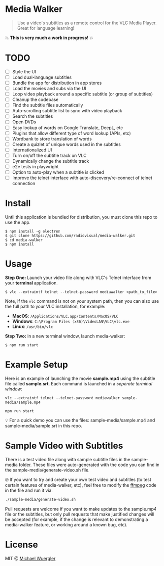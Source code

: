 # Media Walker

> Use a video's subtitles as a remote control for the VLC Media Player. Great for language learning!

:boom: **This is very much a work in progress!** :boom:

# TODO

- [ ] Style the UI
- [ ] Load dual-language subtitles
- [ ] Bundle the app for distribution in app stores
- [ ] Load the movies and subs via the UI
- [ ] Loop video playback around a specific subtitle (or group of subtitles)
- [ ] Cleanup the codebase
- [ ] Find the subtitle files automatically
- [ ] Auto-scrolling subtitle list to sync with video playback
- [ ] Search the subtitles
- [ ] Open DVDs
- [ ] Easy lookup of words on Google Translate, DeepL, etc
- [ ] Plugins that allow different type of word lookup (APIs, etc)
- [ ] Wordbank to store translation of words
- [ ] Create a quizlet of unique words used in the subtitles
- [ ] Internationalized UI
- [ ] Turn on/off the subtitle track on VLC
- [ ] Dynamically change the subtitle track
- [ ] e2e tests in playwright
- [ ] Option to auto-play when a subtitle is clicked
- [ ] Improve the telnet interface with auto-discovery/re-connect of telnet connection

# Install

Until this application is bundled for distribution, you must clone this repo to use the app.

```
$ npm install -g electron
$ git clone https://github.com/radiovisual/media-walker.git
$ cd media-walker
$ npm install
```

# Usage

**Step One:** Launch your video file along with VLC's Telnet interface from your **terminal** application.

```
$ vlc --extraintf telnet --telnet-password mediawalker <path_to_file>
```

Note, if the `vlc` command is not on your system path, then you can also use the full path to your VLC installation, for example:

- **MacOS**: `/Applications/VLC.app/Contents/MacOS/VLC`
- **Windows**: `C:\Program Files (x86)\VideoLAN\VLC\vlc.exe`
- **Linux**: `/usr/bin/vlc`

**Step Two:** In a new terminal window, launch media-walker:

```
$ npm run start
```

# Example Setup

Here is an example of launching the movie **sample.mp4** using the subtitle file called **sample.srt**. Each command is launched in a _seperate terminal window_:

```
vlc --extraintf telnet --telnet-password mediawalker sample-media/sample.mp4
```

```
npm run start
```

:bulb: For a quick demo you can use the files: sample-media/sample.mp4 and sample-media/sample.srt in this repo.

# Sample Video with Subtitles

There is a test video file along with sample subtitle files in the sample-media folder. These files were auto-generated with the code you can find in the sample-media/generate-video.sh file.

:nerd_face: If you want to try and create your own test video and subtitles (to test certain features of media-walker, etc), feel free to modify the [ffmpeg](https://ffmpeg.org/) code in the file and run it via:

```bash
./sample-media/generate-video.sh
```

Pull requests are welcome if you want to make updates to the sample.mp4 file or the subtitles, but only pull requests that make justified changes will be accepted (for example, if the change is relevant to demonstrating a media-walker feature, or working around a known bug, etc).

# License

MIT @ [Michael Wuergler](https://github.com/radiovisual)
